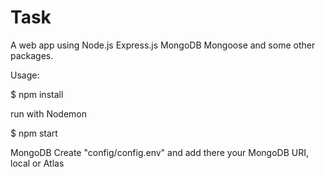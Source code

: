# Task
A web app using Node.js Express.js MongoDB Mongoose and some other packages.

Usage:

$ npm install

run with Nodemon

$ npm start

MongoDB
Create "config/config.env" and add there your MongoDB URI, local or Atlas


